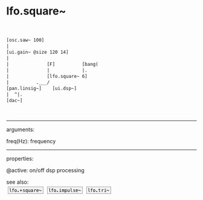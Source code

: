 # lfo.square~

```


[osc.saw~ 100]
|
[ui.gain~ @size 120 14]
|
|              [F]          [bang(
|              |            |.
|              [lfo.square~ 6]
|          .___/
[pan.linsig~]    [ui.dsp~]
|  ^|.
[dac~]

            
```
---
arguments:

freq(Hz): frequency<br>

---
properties:

@active: on/off dsp
            processing<br>

see also:<br>
![lfo.+square~](img/object_lfo.+square~.png)
![lfo.impulse~](img/object_lfo.impulse~.png)
![lfo.tri~](img/object_lfo.tri~.png)
